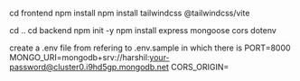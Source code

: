 cd frontend
npm install
npm install tailwindcss @tailwindcss/vite

cd ..
cd backend
npm init -y
npm install express mongoose cors dotenv

create a .env file from refering to .env.sample in which there is PORT=8000
MONGO_URI=mongodb+srv://harshil:your-password@cluster0.i9hd5gp.mongodb.net
CORS_ORIGIN=

